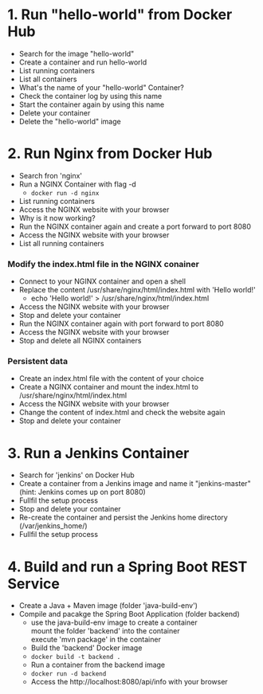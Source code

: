 

# 1. Run "hello-world" from Docker Hub

- Search for the image "hello-world"
- Create a container and run hello-world
- List running containers
- List all containers
- What's the name of your "hello-world" Container?
- Check the container log by using this name
- Start the container again by using this name
- Delete your container
- Delete the "hello-world" image

# 2. Run Nginx from Docker Hub

* Search fron 'nginx'
* Run a NGINX Container with flag -d
  * ```docker run -d nginx```
* List running containers
* Access the NGINX website with your browser
* Why is it now working?
* Run the NGINX container again and create a port forward to port 8080
* Access the NGINX website with your browser
* List all running containers

### Modify the index.html file in the NGINX conainer 
* Connect to your NGINX container and open a shell
* Replace the content /usr/share/nginx/html/index.html with 'Hello world!'
  * echo 'Hello world!' > /usr/share/nginx/html/index.html
* Access the NGINX website with your browser
* Stop and delete your container
* Run the NGINX container again with port forward to port 8080
* Access the NGINX website with your browser
* Stop and delete all NGINX containers

### Persistent data
* Create an index.html file with the content of your choice
* Create a NGINX container and mount the index.html to /usr/share/nginx/html/index.html
* Access the NGINX website with your browser
* Change the content of index.html and check the website again
* Stop and delete your container

# 3. Run a Jenkins Container

- Search for 'jenkins' on Docker Hub
- Create a container from a Jenkins image and name it "jenkins-master" (hint: Jenkins comes up on port 8080)
- Fullfil the setup process
- Stop and delete your container
- Re-create the container and persist the Jenkins home directory (/var/jenkins_home/)
- Fullfil the setup process

# 4. Build and run a Spring Boot REST Service

- Create a Java + Maven image (folder 'java-build-env')
- Compile and pacakge the Spring Boot Application (folder backend)
  - use the java-build-env image to create a container <br>
   mount the folder 'backend' into the container <br>
   execute 'mvn package' in the container
  - Build the 'backend' Docker image
  - ```docker build -t backend .```
  - Run a container from the backend image
  - ```docker run -d backend```
  - Access the http://localhost:8080/api/info with your browser